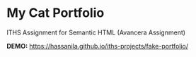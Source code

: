 # My Cat Portfolio

ITHS Assignment for Semantic HTML (Avancera Assignment)


**DEMO:** https://hassanila.github.io/iths-projects/fake-portfolio/
